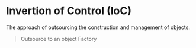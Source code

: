 # Invertion of Control (IoC)

The approach of outsourcing the construction and management of objects.

> Outsource to an object Factory